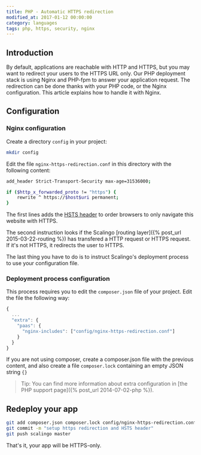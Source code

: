 ```yaml
---
title: PHP - Automatic HTTPS redirection
modified_at: 2017-01-12 00:00:00
category: languages
tags: php, https, security, nginx
---
```


## Introduction

By default, applications are reachable with HTTP and HTTPS, but you may want to
redirect your users to the HTTPS URL only.  Our PHP deployment stack is using
Nginx and PHP-fpm to answer your application request.  The redirection can be
done thanks with your PHP code, or the Nginx configuration. This article explains
how to handle it with Nginx.

## Configuration

### Nginx configuration

Create a directory `config` in your project:

```bash
mkdir config
```

Edit the file `nginx-https-redirection.conf` in this directory with the following content:

```bash
add_header Strict-Transport-Security max-age=31536000;

if ($http_x_forwarded_proto != "https") {
    rewrite ^ https://$host$uri permanent;
}
```

The first lines adds the [HSTS
header](https://developer.mozilla.org/en-US/docs/Web/HTTP/Headers/Strict-Transport-Security)
to order browsers to only navigate this website with HTTPS.

The second instruction looks if the Scalingo [routing layer]({% post_url
2015-03-22-routing %}) has transfered a HTTP request or HTTPS request. If it's
not HTTPS, it redirects the user to HTTPS.

The last thing you have to do is to instruct Scalingo's deployment process to
use your configuration file.

### Deployment process configuration

This process requires you to edit the `composer.json` file of your project.
Edit the file the following way:

```javascript
{
  ...
  "extra": {
    "paas": {
      "nginx-includes": ["config/nginx-https-redirection.conf"]
    }
  }
}
```

If you are not using composer, create a composer.json file with the previous content, and also create
a file `composer.lock` containing an empty JSON string `{}`

> Tip: You can find more information about extra configuration in [the PHP support page]({% post_url 2014-07-02-php %}).

## Redeploy your app

```bash
git add composer.json composer.lock config/nginx-https-redirection.conf
git commit -m "setup https redirection and HSTS header"
git push scalingo master
```

That's it, your app will be HTTPS-only.
